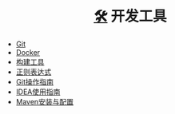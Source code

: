 <!-- docs/_sidebar.md -->

<h1 align="center"><a href="#/1-Develop/DevelopTools/README.md">🛠️</a> 开发工具</h1>

* [Git](/1-Develop/DevelopTools/Git.md)
* [Docker](/1-Develop/DevelopTools/Docker.md)
* [构建工具](/1-Develop/DevelopTools/构建工具.md)
* [正则表达式](/1-Develop/DevelopTools/正则表达式.md)
* [Git操作指南](/1-Develop/DevelopTools/Git操作指南.md)
* [IDEA使用指南](/1-Develop/DevelopTools/IDEA使用指南.md)
* [Maven安装与配置](/1-Develop/DevelopTools/Maven安装与配置.md)